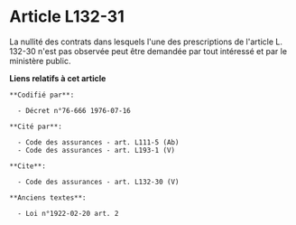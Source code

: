 # Article L132-31

La nullité des contrats dans lesquels l'une des prescriptions de l'article L. 132-30 n'est pas observée peut être demandée
par tout intéressé et par le ministère public.

**Liens relatifs à cet article**

	**Codifié par**:

	  - Décret n°76-666 1976-07-16

	**Cité par**:

	  - Code des assurances - art. L111-5 (Ab)
	  - Code des assurances - art. L193-1 (V)

	**Cite**:

	  - Code des assurances - art. L132-30 (V)

	**Anciens textes**:

	  - Loi n°1922-02-20 art. 2
